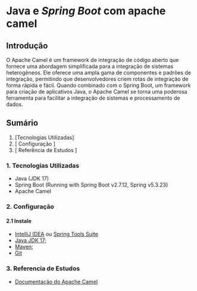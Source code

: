 # Java e  _Spring Boot_ com apache camel

## Introdução

<p>
O Apache Camel é um framework de integração de código aberto que fornece 
uma abordagem simplificada para a integração de sistemas heterogêneos. 
Ele oferece uma ampla gama de componentes e padrões de integração, 
permitindo que desenvolvedores criem rotas de integração de forma 
rápida e fácil. Quando combinado com o Spring Boot, um framework para 
criação de aplicativos Java, o Apache Camel se torna uma poderosa ferramenta
para facilitar a integração de sistemas e processamento de dados. </p>

## Sumário

1. [Tecnologias Utilizadas]
2. [ Configuração ]
3. [ Referência de Estudos ]

### 1. Tecnologias Utilizadas

- Java (JDK 17)
- Spring Boot (Running with Spring Boot v2.7.12, Spring v5.3.23)
- Apache Camel

### 2. Configuração

#### 2.1 Instale

* [IntelliJ IDEA](https://www.jetbrains.com/pt-br/idea/download/) ou [Spring Tools Suite](https://spring.io/tools)
* [Java JDK 17](https://openjdk.java.net/projects/jdk/17/);
* [Maven](https://maven.apache.org/download.cgi);
* [Git](https://git-scm.com/downloads)

### 3. Referencia de Estudos

* [Documentação do Apache Camel](https://camel.apache.org/)
